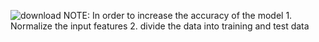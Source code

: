 ![download](https://user-images.githubusercontent.com/61268484/81478712-fa1e1f00-91a9-11ea-8d0c-aa7bcc87b9fe.png)
NOTE: In order to increase the accuracy of the model
      1. Normalize the input features
      2. divide the data into training and test data
